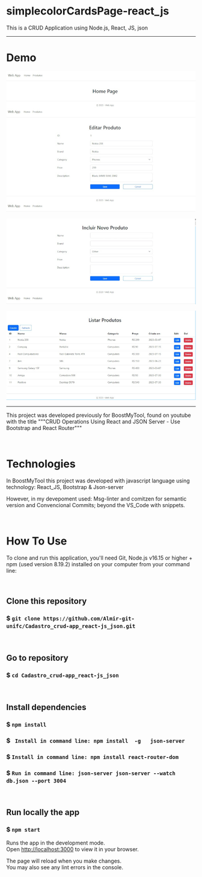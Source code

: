 # simplecolorCardsPage-react_js

This is a CRUD Application using Node.js, React, JS, json

---------------------------------------------------------------------------------------------------------


# Demo
![Home-Edit](https://github.com/Almir-git-unifc/Cadastro_crud-app_react-js_json/blob/main/shot1-home-edit.png)

![Include](https://github.com/Almir-git-unifc/Cadastro_crud-app_react-js_json/blob/main/shot2-incluir.png)

![List-Dell](https://github.com/Almir-git-unifc/Cadastro_crud-app_react-js_json/blob/main/shot3-list&del.png)

--------------------------------------------------------------------------------------

This project was developed previously for BoostMyTool, found on youtube with the title """CRUD Operations Using React and JSON Server - Use Bootstrap and React Router"""


&nbsp;
# Technologies
In BoostMyTool this project was developed with javascript language using technology: React_JS, Bootstrap & Json-server

However, in my devepoment used:
Msg-linter and comitzen for semantic version and Convencional Commits;  beyond the VS_Code with snippets.

 
 
&nbsp;
# How To Use

To clone and run this application, you'll need Git, Node.js v16.15 or higher + npm (used version 8.19.2) installed on your computer from your command line:


&nbsp;
## Clone this repository
### $ `git clone https://github.com/Almir-git-unifc/Cadastro_crud-app_react-js_json.git`


&nbsp;
## Go to repository
### $ `cd Cadastro_crud-app_react-js_json`


&nbsp;
## Install dependencies
### $ `npm install`

### $ ` Install in command line: npm install  -g   json-server`

### $ ` Install in command line: npm install react-router-dom `
### $ `Run in command line: json-server json-server --watch db.json --port 3004`

&nbsp;
## Run locally the app
### $ `npm start`
Runs the app in the development mode.\
Open [http://localhost:3000](http://localhost:3000) to view it in your browser.

The page will reload when you make changes.\
You may also see any lint errors in the console.
